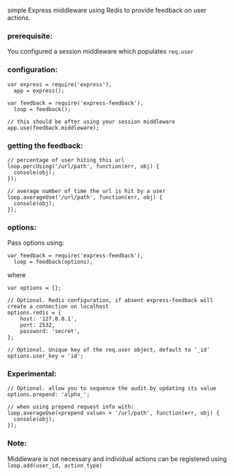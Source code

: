 simple Express middleware using Redis to provide feedback on user actions.

### prerequisite:

You configured a session middleware which populates `req.user`

### configuration:

    var express = require('express'),
      app = express();

    var feedback = require('express-feedback'),
      loop = feedback();

    // this should be after using your session middleware
    app.use(feedback.middleware);

### getting the feedback:

    // percentage of user hiting this url
    loop.percUsing('/url/path', function(err, obj) {
      console(obj);
    });

    // average number of time the url is hit by a user
    loop.averageUse('/url/path', function(err, obj) {
      console(obj);
    });

### options:

Pass options using:

    var feedback = require('express-feedback'),
      loop = feedback(options);

where

    var options = {};

    // Optional. Redis configuration, if absent express-feedback will create a connection on localhost
    options.redis = {
        host: '127.0.0.1',
        port: 2532,
        password: 'secret',
    };

    // Optional. Unique key of the req.user object, default to '_id'
    options.user_key = 'id';

### Experimental:

    // Optional. allow you to sequence the audit by updating its value
    options.prepend: 'alpha_';

    // when using prepend request info with:
    loop.averageUse(<prepend value> + '/url/path', function(err, obj) {
      console(obj);
    });

### Note:

Middleware is not necessary and individual actions can be registered using `loop.add(user_id, action_type)`
